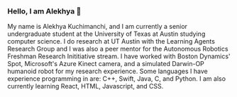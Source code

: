 ### Hello, I am Alekhya 👋

My name is Alekhya Kuchimanchi, and I am currently a senior undergraduate student at the University of Texas at Austin studying computer science. 
I do research at UT Austin with the Learning Agents Research Group and I was also a peer mentor for the Autonomous Robotics Freshman Research Inititiative stream. I have worked with Boston Dynamics' Spot, Microsoft's Azure Kinect camera, and a simulated Darwin-OP humanoid robot for my research experience. 
Some languages I have experience programming in are: C++, Swift, Java, C, and Python. I am also currently learning React, HTML, Javascript, and CSS.
<!--
**alekhyaku/alekhyaku** is a ✨ _special_ ✨ repository because its `README.md` (this file) appears on your GitHub profile.

Here are some ideas to get you started:

- 🔭 I’m currently working on ...
- 🌱 I’m currently learning ...
- 👯 I’m looking to collaborate on ...
- 🤔 I’m looking for help with ...
- 💬 Ask me about ...
- 📫 How to reach me: ...
- 😄 Pronouns: ...
- ⚡ Fun fact: ...
-->
